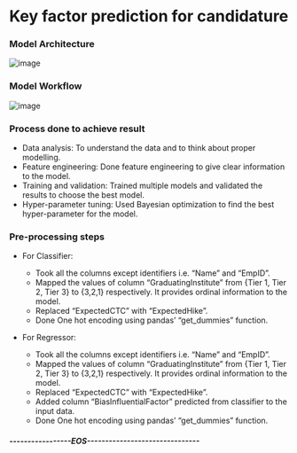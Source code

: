 # Key factor prediction for candidature

### Model Architecture

![image](https://user-images.githubusercontent.com/60923910/132124801-ac9cf1ef-aa11-4dc3-902a-2c97775433f8.png)

### Model Workflow

![image](https://user-images.githubusercontent.com/60923910/132124824-a7e6f402-4ee2-4a55-a616-64c6848d2d63.png)

### Process done to achieve result

* Data analysis: To understand the data and to think about proper modelling.
* Feature engineering: Done feature engineering to give clear information to the model.
* Training and validation: Trained multiple models and validated the results to choose the best model.
* Hyper-parameter tuning:  Used Bayesian optimization to find the best hyper-parameter for the model.

### Pre-processing steps

* For Classifier:
  * Took all the columns except identifiers i.e. “Name” and “EmpID”.
  * Mapped the values of column “GraduatingInstitute” from {Tier 1, Tier 2, Tier 3} to {3,2,1} respectively. It provides ordinal information to the model.
  * Replaced “ExpectedCTC” with “ExpectedHike”.
  * Done One hot encoding using pandas’ “get_dummies” function.
 
* For Regressor:
  * Took all the columns except identifiers i.e. “Name” and “EmpID”.
  * Mapped the values of column “GraduatingInstitute” from {Tier 1, Tier 2, Tier 3} to {3,2,1} respectively. It provides ordinal information to the model.
  * Replaced “ExpectedCTC” with “ExpectedHike”.
  * Added column “BiasInfluentialFactor” predicted from classifier to the input data.
  * Done One hot encoding using pandas’ “get_dummies” function.

##### -----------------EOS-------------------------------
